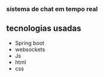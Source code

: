 ### sistema de chat em tempo real

## tecnologias usadas
<ul>
  <li>Spring boot</li>
  <li>websockets</li>
  <li>Js</li>
  <li>html</li>
  <li>css</li>
</ul>
